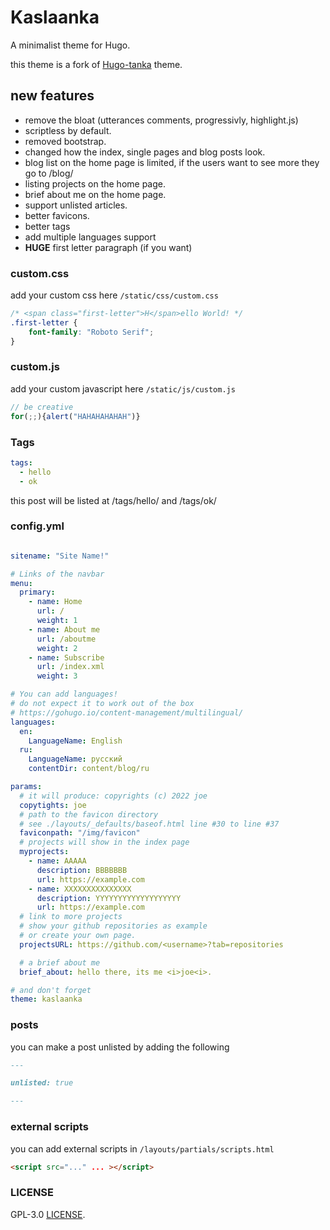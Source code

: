 # Kaslaanka

A minimalist theme for Hugo.

this theme is a fork of [Hugo-tanka](https://github.com/nanxstats/hugo-tanka) theme.

## new features

* remove the bloat (utterances comments, progressivly, highlight.js)
* scriptless by default.
* removed bootstrap.
* changed how the index, single pages and blog posts look.
* blog list on the home page is limited, if the users want to see more they go to /blog/
* listing projects on the home page.
* brief about me on the home page.
* support unlisted articles.
* better favicons.
* better tags
* add multiple languages support
* **HUGE** first letter paragraph (if you want)

### custom.css

add your custom css here `/static/css/custom.css`

```css
/* <span class="first-letter">H</span>ello World! */
.first-letter {
	font-family: "Roboto Serif";
}
```

### custom.js
add your custom javascript here `/static/js/custom.js`

```js
// be creative
for(;;){alert("HAHAHAHAHAH")}
```

### Tags

```yaml
tags:
  - hello
  - ok
```

this post will be listed at /tags/hello/ and /tags/ok/

### config.yml
```yaml

sitename: "Site Name!"

# Links of the navbar
menu:
  primary:
    - name: Home
      url: /
      weight: 1
    - name: About me
      url: /aboutme
      weight: 2
    - name: Subscribe
      url: /index.xml
      weight: 3

# You can add languages!
# do not expect it to work out of the box
# https://gohugo.io/content-management/multilingual/
languages:
  en:
    LanguageName: English
  ru:
    LanguageName: русский
    contentDir: content/blog/ru

params:
  # it will produce: copyrights (c) 2022 joe
  copytights: joe
  # path to the favicon directory
  # see ./layouts/_defaults/baseof.html line #30 to line #37
  faviconpath: "/img/favicon"
  # projects will show in the index page
  myprojects:
    - name: AAAAA
      description: BBBBBBB
      url: https://example.com
    - name: XXXXXXXXXXXXXXX
      description: YYYYYYYYYYYYYYYYYYY
      url: https://example.com
  # link to more projects
  # show your github repositories as example
  # or create your own page.
  projectsURL: https://github.com/<username>?tab=repositories

  # a brief about me
  brief_about: hello there, its me <i>joe<i>.

# and don't forget
theme: kaslaanka
```

### posts

you can make a post unlisted by adding the following

```markdown
---

unlisted: true

---
```
### external scripts
you can add external scripts in `/layouts/partials/scripts.html`

```html
<script src="..." ... ></script>
```

### LICENSE
GPL-3.0 [LICENSE](./LICENSE).
